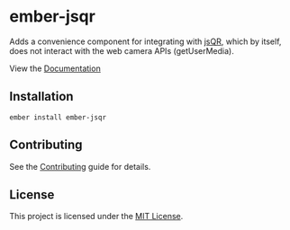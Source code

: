 ember-jsqr
==============================================================================

Adds a convenience component for integrating with [jsQR](https://github.com/cozmo/jsQR),
which by itself, does not interact with the web camera APIs (getUserMedia).


View the [Documentation](https://nullvoxpopuli.github.io/ember-jsqr/)


Installation
------------------------------------------------------------------------------

```
ember install ember-jsqr
```


Contributing
------------------------------------------------------------------------------

See the [Contributing](CONTRIBUTING.md) guide for details.


License
------------------------------------------------------------------------------

This project is licensed under the [MIT License](LICENSE.md).
